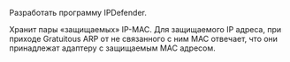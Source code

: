Разработать программу IPDefender. 

Хранит пары «защищаемых» IP-МАС. Для защищаемого IP адреса, при приходе Gratuitous ARP от не связанного с ним MAC отвечает, что они принадлежат адаптеру с защищаемым MAC адресом.
